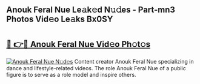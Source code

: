 ## Anouk Feral Nue Le𝚊k𝚎d N𝚞𝚍es - Part-mn3 Photos Vid𝚎o Le𝚊ks Bx0SY

# <h2><a href="http://fb4ca15.evod.top/?m=Anouk+Feral+Nue">🔗 👉🔴 Anouk Feral Nue Vid𝚎o Ph𝚘t𝚘s</a></h2>

[![Anouk Feral Nue N𝚞d𝚎s](https://i.imgur.com/8V9OHl7.gif)](http://fb4ca15.evod.top/?m=Anouk+Feral+Nue)
Content creator Anouk Feral Nue specializing in dance and lifestyle-related videos. The role Anouk Feral Nue of a public figure is to serve as a role model and inspire others. 
